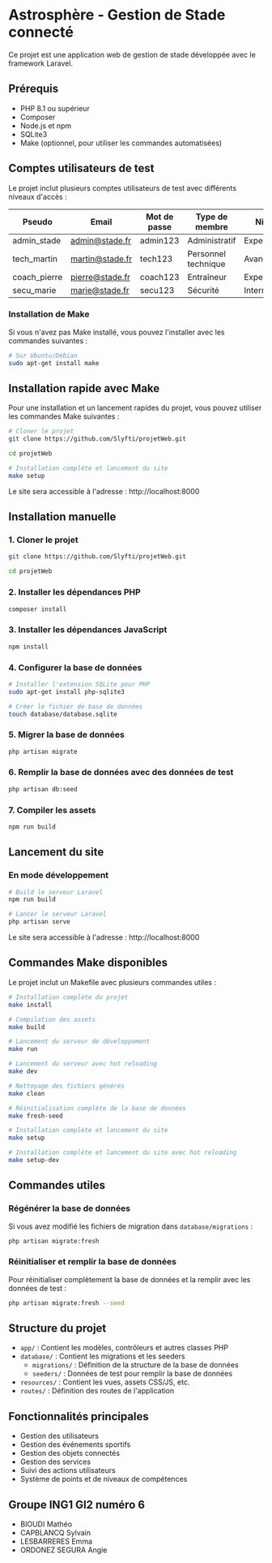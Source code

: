 # Astrosphère - Gestion de Stade connecté

Ce projet est une application web de gestion de stade développée avec le framework Laravel.

## Prérequis

- PHP 8.1 ou supérieur
- Composer
- Node.js et npm
- SQLite3
- Make (optionnel, pour utiliser les commandes automatisées)

## Comptes utilisateurs de test

Le projet inclut plusieurs comptes utilisateurs de test avec différents niveaux d'accès :

| Pseudo | Email | Mot de passe | Type de membre | Niveau |
|--------|-------|--------------|----------------|---------|
| admin_stade | admin@stade.fr | admin123 | Administratif | Expert |
| tech_martin | martin@stade.fr | tech123 | Personnel technique | Avancé |
| coach_pierre | pierre@stade.fr | coach123 | Entraîneur | Expert |
| secu_marie | marie@stade.fr | secu123 | Sécurité | Intermédiaire |

### Installation de Make

Si vous n'avez pas Make installé, vous pouvez l'installer avec les commandes suivantes :

```bash
# Sur Ubuntu/Debian
sudo apt-get install make
```

## Installation rapide avec Make

Pour une installation et un lancement rapides du projet, vous pouvez utiliser les commandes Make suivantes :

```bash
# Cloner le projet
git clone https://github.com/Slyfti/projetWeb.git
```

```bash
cd projetWeb
```

```bash
# Installation complète et lancement du site
make setup
```

Le site sera accessible à l'adresse : http://localhost:8000

## Installation manuelle

### 1. Cloner le projet

```bash
git clone https://github.com/Slyfti/projetWeb.git
```

```bash
cd projetWeb
```

### 2. Installer les dépendances PHP

```bash
composer install
```

### 3. Installer les dépendances JavaScript

```bash
npm install
```

### 4. Configurer la base de données

```bash
# Installer l'extension SQLite pour PHP
sudo apt-get install php-sqlite3
```

```bash
# Créer le fichier de base de données
touch database/database.sqlite
```

### 5. Migrer la base de données

```bash
php artisan migrate
```

### 6. Remplir la base de données avec des données de test

```bash
php artisan db:seed
```

### 7. Compiler les assets

```bash
npm run build
```

## Lancement du site

### En mode développement

```bash
# Build le serveur Laravel
npm run build
```

```bash
# Lancer le serveur Laravel
php artisan serve
```

Le site sera accessible à l'adresse : http://localhost:8000

## Commandes Make disponibles

Le projet inclut un Makefile avec plusieurs commandes utiles :

```bash
# Installation complète du projet
make install
```

```bash
# Compilation des assets
make build
```

```bash
# Lancement du serveur de développement
make run
```

```bash
# Lancement du serveur avec hot reloading
make dev
```

```bash
# Nettoyage des fichiers générés
make clean
```

```bash
# Réinitialisation complète de la base de données
make fresh-seed
```

```bash
# Installation complète et lancement du site
make setup
```

```bash
# Installation complète et lancement du site avec hot reloading
make setup-dev
```

## Commandes utiles

### Régénérer la base de données

Si vous avez modifié les fichiers de migration dans `database/migrations` :

```bash
php artisan migrate:fresh
```

### Réinitialiser et remplir la base de données

Pour réinitialiser complètement la base de données et la remplir avec les données de test :

```bash
php artisan migrate:fresh --seed
```

## Structure du projet

- `app/` : Contient les modèles, contrôleurs et autres classes PHP
- `database/` : Contient les migrations et les seeders
  - `migrations/` : Définition de la structure de la base de données
  - `seeders/` : Données de test pour remplir la base de données
- `resources/` : Contient les vues, assets CSS/JS, etc.
- `routes/` : Définition des routes de l'application

## Fonctionnalités principales

- Gestion des utilisateurs
- Gestion des événements sportifs
- Gestion des objets connectés
- Gestion des services
- Suivi des actions utilisateurs
- Système de points et de niveaux de compétences

## Groupe ING1 GI2 numéro 6
- BIOUDI Mathéo
- CAPBLANCQ Sylvain
- LESBARRERES Emma
- ORDONEZ SEGURA Angie

